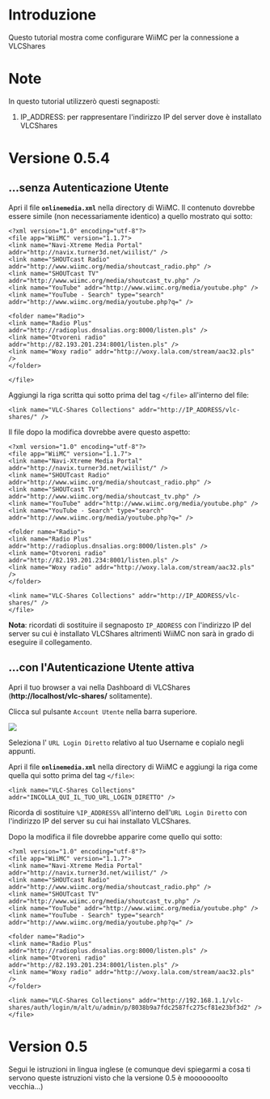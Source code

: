 # Introduzione #

Questo tutorial mostra come configurare WiiMC per la connessione a VLCShares



# Note #

In questo tutorial utilizzerò questi segnaposti:
  1. IP\_ADDRESS: per rappresentare l'indirizzo IP del server dove è installato VLCShares

# Versione 0.5.4 #

## ...senza Autenticazione Utente ##

Apri il file **`onlinemedia.xml`** nella directory di WiiMC. Il contenuto dovrebbe essere simile (non necessariamente identico) a quello mostrato qui sotto:
```
<?xml version="1.0" encoding="utf-8"?>
<file app="WiiMC" version="1.1.7">
<link name="Navi-Xtreme Media Portal" addr="http://navix.turner3d.net/wiilist/" />
<link name="SHOUTcast Radio" addr="http://www.wiimc.org/media/shoutcast_radio.php" />
<link name="SHOUTcast TV" addr="http://www.wiimc.org/media/shoutcast_tv.php" />
<link name="YouTube" addr="http://www.wiimc.org/media/youtube.php" />
<link name="YouTube - Search" type="search" addr="http://www.wiimc.org/media/youtube.php?q=" />

<folder name="Radio">
<link name="Radio Plus" addr="http://radioplus.dnsalias.org:8000/listen.pls" />
<link name="Otvoreni radio" addr="http://82.193.201.234:8001/listen.pls" />
<link name="Woxy radio" addr="http://woxy.lala.com/stream/aac32.pls" />
</folder>

</file>
```

Aggiungi la riga scritta qui sotto prima del tag `</file>` all'interno del file:

```
<link name="VLC-Shares Collections" addr="http://IP_ADDRESS/vlc-shares/" />
```

Il file dopo la modifica dovrebbe avere questo aspetto:
```
<?xml version="1.0" encoding="utf-8"?>
<file app="WiiMC" version="1.1.7">
<link name="Navi-Xtreme Media Portal" addr="http://navix.turner3d.net/wiilist/" />
<link name="SHOUTcast Radio" addr="http://www.wiimc.org/media/shoutcast_radio.php" />
<link name="SHOUTcast TV" addr="http://www.wiimc.org/media/shoutcast_tv.php" />
<link name="YouTube" addr="http://www.wiimc.org/media/youtube.php" />
<link name="YouTube - Search" type="search" addr="http://www.wiimc.org/media/youtube.php?q=" />

<folder name="Radio">
<link name="Radio Plus" addr="http://radioplus.dnsalias.org:8000/listen.pls" />
<link name="Otvoreni radio" addr="http://82.193.201.234:8001/listen.pls" />
<link name="Woxy radio" addr="http://woxy.lala.com/stream/aac32.pls" />
</folder>

<link name="VLC-Shares Collections" addr="http://IP_ADDRESS/vlc-shares/" />
</file>
```

**Nota**: ricordati di sostituire il segnaposto `IP_ADDRESS` con l'indirizzo IP del server su cui è installato VLCShares altrimenti WiiMC non sarà in grado di eseguire il collegamento.

## ...con l'Autenticazione Utente attiva ##


Apri il tuo browser a vai nella Dashboard di VLCShares (**http://localhost/vlc-shares/** solitamente).

Clicca sul pulsante `Account Utente` nella barra superiore.

[![](https://lh3.googleusercontent.com/_U6HIkh_ODAo/Ta8B6cEmE_I/AAAAAAAAAIo/t9GJzOHyg_A/s400/user_accounts.png)](https://picasaweb.google.com/lh/photo/a8eppb3amyNJ4e0weOeIRpQcgAM_hV8aasQj0QleA50?feat=directlink)

Seleziona l' `URL Login Diretto` relativo al tuo Username e copialo negli appunti.

Apri il file **`onlinemedia.xml`** nella directory di WiiMC e aggiungi la riga come quella qui sotto prima del tag `</file>`:

```
<link name="VLC-Shares Collections" addr="INCOLLA_QUI_IL_TUO_URL_LOGIN_DIRETTO" />
```

Ricorda di sostituire `%IP_ADDRESS%` all'interno dell'`URL Login Diretto` con l'indirizzo IP del server su cui hai installato VLCShares.

Dopo la modifica il file dovrebbe apparire come quello qui sotto:


```
<?xml version="1.0" encoding="utf-8"?>
<file app="WiiMC" version="1.1.7">
<link name="Navi-Xtreme Media Portal" addr="http://navix.turner3d.net/wiilist/" />
<link name="SHOUTcast Radio" addr="http://www.wiimc.org/media/shoutcast_radio.php" />
<link name="SHOUTcast TV" addr="http://www.wiimc.org/media/shoutcast_tv.php" />
<link name="YouTube" addr="http://www.wiimc.org/media/youtube.php" />
<link name="YouTube - Search" type="search" addr="http://www.wiimc.org/media/youtube.php?q=" />

<folder name="Radio">
<link name="Radio Plus" addr="http://radioplus.dnsalias.org:8000/listen.pls" />
<link name="Otvoreni radio" addr="http://82.193.201.234:8001/listen.pls" />
<link name="Woxy radio" addr="http://woxy.lala.com/stream/aac32.pls" />
</folder>

<link name="VLC-Shares Collections" addr="http://192.168.1.1/vlc-shares/auth/login/m/alt/u/admin/p/8038b9a7fdc2587fc275cf81e23bf3d2" />
</file>
```


# Version 0.5 #

Segui le istruzioni in lingua inglese (e comunque devi spiegarmi a cosa ti servono queste istruzioni visto che la versione 0.5 è mooooooolto vecchia...)